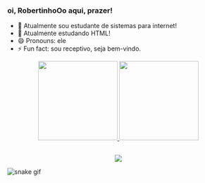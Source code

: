 ### oi, RobertinhoOo aqui, prazer!

- 🔭 Atualmente sou estudante de sistemas para internet!
- 🌱 Atualmente estudando HTML!
- 😄 Pronouns: ele
- ⚡ Fun fact: sou receptivo, seja bem-vindo.


<div align="center">
  <a href="https://github.com/robertinhoOo">
  <img height="180em" src="https://github-readme-stats.vercel.app/api?username=robertinhoOo&show_icons=true&theme=dark&include_all_commits=true&count_private=true"/>
  <img height="180em" src="https://github-readme-stats.vercel.app/api/top-langs/?username=robertinhoOo&layout=compact&langs_count=7&theme=dark"/>
</div>

##

<div align="center">
<a href="https://instagram.com/roberto_o0" target="_blank"><img src="https://img.shields.io/badge/-Instagram-%23E4405F?style=for-the-badge&logo=instagram&logoColor=white" target="_blank"></a>
</div>
  
  ![snake gif](https://github.com/robertinhoOo/robertinhoOo/blob/output/github-contribution-grid-snake.svg)

